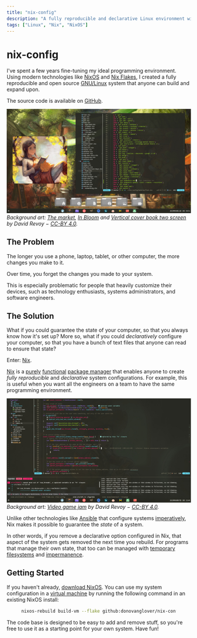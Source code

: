 ```yaml
---
title: "nix-config"
description: "A fully reproducible and declarative Linux environment with NixOS."
tags: ["Linux", "Nix", "NixOS"]
---
```


# nix-config

I've spent a few years fine-tuning my ideal programming environment. Using modern technologies like [NixOS](https://nixos.org/) and [Nix Flakes](https://nixos.wiki/wiki/Flakes), I created a fully reproducible and open source [GNU/Linux](https://www.gnu.org/gnu/linux-and-gnu.en.html) system that anyone can build and expand upon.

The source code is available on [GitHub](https://github.com/donovanglover/nix-config).

![Pepper looking earnestly at declaratively configured Git abbreviations for the fish shell, written in Nix.](./nix-config-with-pepper.jpg)
*Background art: [The market](https://www.peppercarrot.com/en/viewer/artworks__2022-02-21_The-market_by-David-Revoy.html), [In Bloom](https://www.peppercarrot.com/en/viewer/artworks__2022-03-02_In-Bloom_by-David-Revoy.html) and [Vertical cover book two screen](https://www.peppercarrot.com/en/viewer/artworks__2016-11-14_vertical-cover-book-two_screen_by-David-Revoy.html) by David Revoy − [CC-BY 4.0](https://creativecommons.org/licenses/by/4.0/deed.en).*

## The Problem

The longer you use a phone, laptop, tablet, or other computer, the more changes you make to it.

Over time, you forget the changes you made to your system.

This is especially problematic for people that heavily customize their devices, such as technology enthusiasts, systems administrators, and software engineers.

## The Solution

What if you could guarantee the state of your computer, so that you always know how it's set up? More so, what if you could *declaratively* configure your computer, so that you have a bunch of text files that anyone can read to ensure that state?

Enter: [Nix](https://github.com/gytis-ivaskevicius/high-quality-nix-content/blob/master/memes/pinnacle-of-system-configuration.png).

[Nix](https://nixos.org/manual/nix/stable/) is a [purely](https://wiki.haskell.org/Pure) [functional](https://wiki.haskell.org/Functional_programming) [package manager](https://wiki.archlinux.org/title/Pacman/Rosetta) that enables anyone to create *fully reproducible* and *declarative* system configurations. For example, this is useful when you want all the engineers on a team to have the same programming environment.

![Example of a declaratively configured programming environment for Rust with Neovim and NixOS.](./nix-config-neovim-with-rust.jpg)
*Background art: [Video game jam](https://www.peppercarrot.com/en/viewer/misc__2023-06-12_video-game-jam_by-David-Revoy.html) by David Revoy − [CC-BY 4.0](https://creativecommons.org/licenses/by/4.0/deed.en).*

Unlike other technologies like [Ansible](https://docs.ansible.com/ansible/latest/index.html) that configure systems [imperatively](https://discourse.nixos.org/t/nixos-vs-ansible/16757/17), Nix makes it possible to guarantee the *state* of a system.

In other words, if you remove a declarative option configured in Nix, that aspect of the system gets removed the next time you rebuild. For programs that manage their own state, that too can be managed with [temporary filesystems](https://wiki.archlinux.org/title/Tmpfs) and [impermanence](https://github.com/nix-community/impermanence).

## Getting Started

If you haven't already, [download NixOS](https://nixos.org/download#download-nixos). You can use my system configuration in a [virtual machine](https://wiki.gentoo.org/wiki/Virtualization) by running the following command in an existing NixOS install:

<figure>

```bash
nixos-rebuild build-vm --flake github:donovanglover/nix-config#nixos && ./result/bin/run-nixos-vm
```

</figure>

The code base is designed to be easy to add and remove stuff, so you're free to use it as a starting point for your own system. Have fun!

